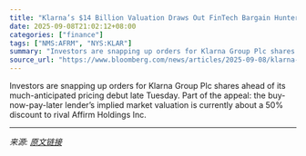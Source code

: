 ```yaml
---
title: "Klarna’s $14 Billion Valuation Draws Out FinTech Bargain Hunters"
date: 2025-09-08T21:02:12+08:00
categories: ["finance"]
tags: ["NMS:AFRM", "NYS:KLAR"]
summary: "Investors are snapping up orders for Klarna Group Plc shares ahead of its much-anticipated pricing debut late Tuesday. Part of the appeal: the buy-now-pay-later lender’s implied market valuation is cu"
source_url: "https://www.bloomberg.com/news/articles/2025-09-08/klarna-s-14-billion-valuation-draws-out-fintech-bargain-hunters"
---
```


Investors are snapping up orders for Klarna Group Plc shares ahead of its much-anticipated pricing debut late Tuesday. Part of the appeal: the buy-now-pay-later lender’s implied market valuation is currently about a 50% discount to rival Affirm Holdings Inc.

---

*来源: [原文链接](https://www.bloomberg.com/news/articles/2025-09-08/klarna-s-14-billion-valuation-draws-out-fintech-bargain-hunters)*
